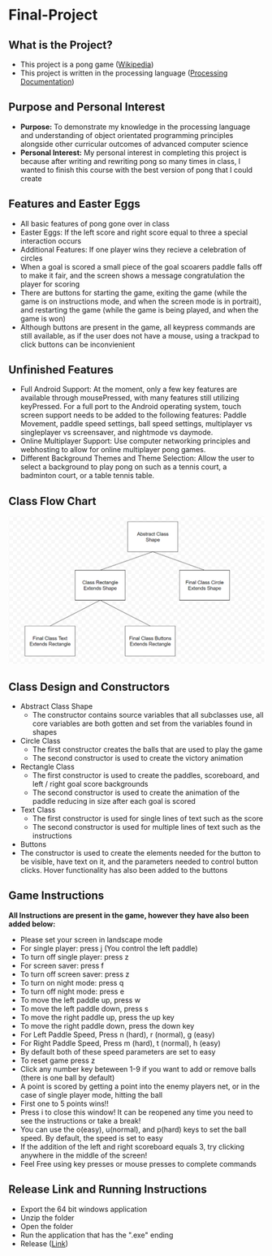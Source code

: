 # Final-Project
## What is the Project?
- This project is a pong game ([Wikipedia](https://en.wikipedia.org/wiki/Pong))
- This project is written in the processing language ([Processing Documentation](https://processing.org/reference))
## Purpose and Personal Interest 
- **Purpose:** To demonstrate my knowledge in the processing language and understanding of object orientated programming principles alongside other curricular outcomes of advanced computer science
- **Personal Interest:** My personal interest in completing this project is because after writing and rewriting pong so many times in class, I wanted to finish this course with the best version of pong that I could create
## Features and Easter Eggs
- All basic features of pong gone over in class
- Easter Eggs: If the left score and right score equal to three a special interaction occurs
- Additional Features: If one player wins they recieve a celebration of circles
- When a goal is scored a small piece of the goal scoarers paddle falls off to make it fair, and the screen shows a message congratulation the player for scoring
- There are buttons for starting the game, exiting the game (while the game is on instructions mode, and when the screen mode is in portrait), and restarting the game (while the game is being played, and when the game is won)
- Although buttons are present in the game, all keypress commands are still available, as if the user does not have a mouse, using a trackpad to click buttons can be inconvienient 
## Unfinished Features
- Full Android Support: At the moment, only a few key features are available through mousePressed, with many features still utilizing keyPressed. For a full port to the Android operating system, touch screen support needs to be added to the following features: Paddle Movement, paddle speed settings, ball speed settings, multiplayer vs singleplayer vs screensaver, and nightmode vs daymode.
- Online Multiplayer Support: Use computer networking principles and webhosting to allow for online multiplayer pong games.
- Different Background Themes and Theme Selection: Allow the user to select a background to play pong on such as a tennis court, a badminton court, or a table tennis table. 
## Class Flow Chart
![class_structure](class_structure.png)
## Class Design and Constructors
- Abstract Class Shape
  - The constructor contains source variables that all subclasses use, all core variables are both gotten and set from the variables found in shapes
- Circle Class
  - The first constructor creates the balls that are used to play the game
  - The second constructor is used to create the victory animation
- Rectangle Class
  - The first constructor is used to create the paddles, scoreboard, and left / right goal score backgrounds
  - The second constructor is used to create the animation of the paddle reducing in size after each goal is scored
- Text Class
  - The first constructor is used for single lines of text such as the score 
  - The second constructor is used for multiple lines of text such as the instructions
 - Buttons 
  - The constructor is used to create the elements needed for the button to be visible, have text on it, and the parameters needed to control button clicks. Hover functionality has also been added to the buttons
## Game Instructions
**All Instructions are present in the game, however they have also been added below:**
- Please set your screen in landscape mode
- For single player: press j (You control the left paddle)
- To turn off single player: press z
- For screen saver: press f
- To turn off screen saver: press z
- To turn on night mode: press q
- To turn off night mode: press e
- To move the left paddle up, press w
- To move the left paddle down, press s
- To move the right paddle up, press the up key
- To move the right paddle down, press the down key
- For Left Paddle Speed, Press n (hard), r (normal), g (easy)
- For Right Paddle Speed, Press m (hard), t (normal), h (easy)
- By default both of these speed parameters are set to easy
- To reset game press z
- Click any number key beteween 1-9 if you want to add or remove balls (there is one ball by default)
- A point is scored by getting a point into the enemy players net, or in the case of single player mode, hitting the ball 
- First one to 5 points wins!!
- Press i to close this window! It can be reopened any time you need to see the instructions or take a break!
- You can use the o(easy), u(normal), and p(hard) keys to set the ball speed. By default, the speed is set to easy
- If the addition of the left and right scoreboard equals 3, try clicking anywhere in the middle of the screen!
- Feel Free using key presses or mouse presses to complete commands
## Release Link and Running Instructions
- Export the 64 bit windows application
- Unzip the folder
- Open the folder
- Run the application that has the ".exe" ending
- Release ([Link](https://github.com/AryanB1/Final-Project/releases/tag/Finished))
